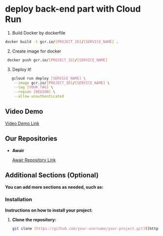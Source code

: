 # deploy back-end part with Cloud Run

1. Build Docker by dockerfile

```bash
docker build -t gcr.io/[PROJECT_ID]/[SERVICE_NAME] .
```

2. Create image for docker

```bash
 docker push gcr.io/[PROJECT_ID]/[SERVICE_NAME]
```

3. Deploy it!

```bash
   gcloud run deploy [SERVICE_NAME] \
    --image gcr.io/[PROJECT_ID]/[SERVICE_NAME] \
    --tag [YOUR_TAG] \
    --region [REGION] \
    --allow-unauthenticated
```

## Video Demo

[Video Demo Link](https://youtu.be/bK7u9zx-y_o)

## Our Repositories

- **Awair**

   [Awair Repository Link](https://github.com/RizkyFahrizal/capstone-project-C242-PS434/edit/main/cc/capstone-pawon-backend)

## Additional Sections (Optional)

**You can add more sections as needed, such as:**

### Installation

**Instructions on how to install your project:**

1. **Clone the repository:**
   ```bash
   git clone [https://github.com/your-username/your-project.git]([https://github.com/your-username/your-project.git](https://github.com/RizkyFahrizal/capstone-project-C242-PS434.git))
